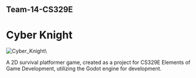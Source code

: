 ## Team-14-CS329E
# Cyber Knight
![Cyber_Knight](https://github.com/Sketchfellow/Team-14-CS329E/assets/87275944/ab53828a-6e16-4818-a9c1-b85d1e754c47)\

A 2D survival platformer game, created as a project for CS329E Elements of Game Development, utilizing the Godot engine for development.
